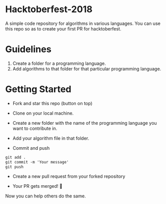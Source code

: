 # Hacktoberfest-2018
A simple code repository for algorithms in various languages.
You can use this repo so as to create your first PR for hacktoberfest.

# Guidelines
1. Create a folder for a programming language.
2. Add algorithms to that folder for that particular programming language.

# Getting Started

- Fork and star this repo (button on top)

- Clone on your local machine.

- Create a new folder with the name of the programming language you want to contribute in.

- Add your algorithm file in that folder.

- Commit and push

```markdown
git add .
git commit -m 'Your message'
git push
```

- Create a new pull request from your forked repository

- Your PR gets merged! 🎃

Now you can help others do the same.
